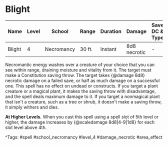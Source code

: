 # Blight

| Name | Level | School | Range | Duration | Damage | Save DC & Type |
|------|-------|--------|-------|----------|--------|----------------|
| Blight | 4 | Necromancy | 30 ft. | Instant | 8d8 necrotic | - |

Necromantic energy washes over a creature of your choice that you can see within range, draining moisture and vitality from it. The target must make a Constitution saving throw. The target takes {@damage 8d8} necrotic damage on a failed save, or half as much damage on a successful one. This spell has no effect on undead or constructs. If you target a plant creature or a magical plant, it makes the saving throw with disadvantage, and the spell deals maximum damage to it. If you target a nonmagical plant that isn't a creature, such as a tree or shrub, it doesn't make a saving throw, it simply withers and dies.

**At Higher Levels.** When you cast this spell using a spell slot of 5th level or higher, the damage increases by {@scaledamage 8d8|4-9|1d8} for each slot level above 4th.

^Tags: #spell #school_necromancy #level_4 #damage_necrotic #area_effect